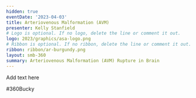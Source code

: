 ```yaml
---
hidden: true
eventDate: '2023-04-03'
title: Arteriovenous Malformation (AVM)
presenter: Kelly Stanfield
# Logo is optional. If no logo, delete the line or comment it out.
logo: 2023/graphics/asa-logo.png
# Ribbon is optional. If no ribbon, delete the line or comment it out.
ribbon: ribbon/ar-burgundy.png
layout: smb-360
summary: Arteriovenous Malformation (AVM) Rupture in Brain
---
```


Add text here

#360Bucky


